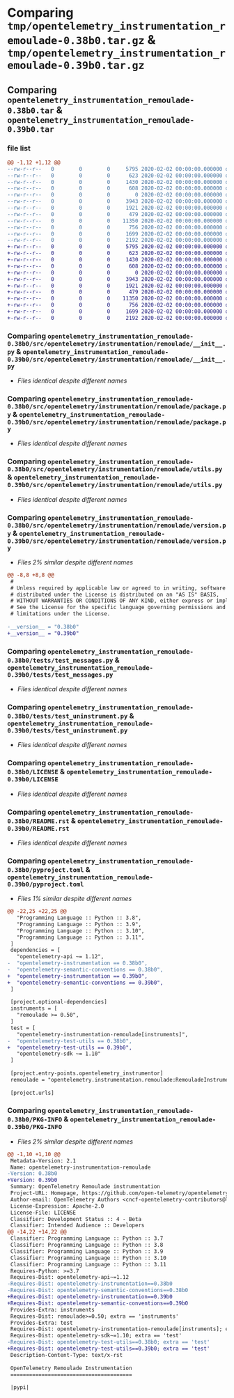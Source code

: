 # Comparing `tmp/opentelemetry_instrumentation_remoulade-0.38b0.tar.gz` & `tmp/opentelemetry_instrumentation_remoulade-0.39b0.tar.gz`

## Comparing `opentelemetry_instrumentation_remoulade-0.38b0.tar` & `opentelemetry_instrumentation_remoulade-0.39b0.tar`

### file list

```diff
@@ -1,12 +1,12 @@
--rw-r--r--   0        0        0     5795 2020-02-02 00:00:00.000000 opentelemetry_instrumentation_remoulade-0.38b0/src/opentelemetry/instrumentation/remoulade/__init__.py
--rw-r--r--   0        0        0      623 2020-02-02 00:00:00.000000 opentelemetry_instrumentation_remoulade-0.38b0/src/opentelemetry/instrumentation/remoulade/package.py
--rw-r--r--   0        0        0     1430 2020-02-02 00:00:00.000000 opentelemetry_instrumentation_remoulade-0.38b0/src/opentelemetry/instrumentation/remoulade/utils.py
--rw-r--r--   0        0        0      608 2020-02-02 00:00:00.000000 opentelemetry_instrumentation_remoulade-0.38b0/src/opentelemetry/instrumentation/remoulade/version.py
--rw-r--r--   0        0        0        0 2020-02-02 00:00:00.000000 opentelemetry_instrumentation_remoulade-0.38b0/tests/__init__.py
--rw-r--r--   0        0        0     3943 2020-02-02 00:00:00.000000 opentelemetry_instrumentation_remoulade-0.38b0/tests/test_messages.py
--rw-r--r--   0        0        0     1921 2020-02-02 00:00:00.000000 opentelemetry_instrumentation_remoulade-0.38b0/tests/test_uninstrument.py
--rw-r--r--   0        0        0      479 2020-02-02 00:00:00.000000 opentelemetry_instrumentation_remoulade-0.38b0/.gitignore
--rw-r--r--   0        0        0    11350 2020-02-02 00:00:00.000000 opentelemetry_instrumentation_remoulade-0.38b0/LICENSE
--rw-r--r--   0        0        0      756 2020-02-02 00:00:00.000000 opentelemetry_instrumentation_remoulade-0.38b0/README.rst
--rw-r--r--   0        0        0     1699 2020-02-02 00:00:00.000000 opentelemetry_instrumentation_remoulade-0.38b0/pyproject.toml
--rw-r--r--   0        0        0     2192 2020-02-02 00:00:00.000000 opentelemetry_instrumentation_remoulade-0.38b0/PKG-INFO
+-rw-r--r--   0        0        0     5795 2020-02-02 00:00:00.000000 opentelemetry_instrumentation_remoulade-0.39b0/src/opentelemetry/instrumentation/remoulade/__init__.py
+-rw-r--r--   0        0        0      623 2020-02-02 00:00:00.000000 opentelemetry_instrumentation_remoulade-0.39b0/src/opentelemetry/instrumentation/remoulade/package.py
+-rw-r--r--   0        0        0     1430 2020-02-02 00:00:00.000000 opentelemetry_instrumentation_remoulade-0.39b0/src/opentelemetry/instrumentation/remoulade/utils.py
+-rw-r--r--   0        0        0      608 2020-02-02 00:00:00.000000 opentelemetry_instrumentation_remoulade-0.39b0/src/opentelemetry/instrumentation/remoulade/version.py
+-rw-r--r--   0        0        0        0 2020-02-02 00:00:00.000000 opentelemetry_instrumentation_remoulade-0.39b0/tests/__init__.py
+-rw-r--r--   0        0        0     3943 2020-02-02 00:00:00.000000 opentelemetry_instrumentation_remoulade-0.39b0/tests/test_messages.py
+-rw-r--r--   0        0        0     1921 2020-02-02 00:00:00.000000 opentelemetry_instrumentation_remoulade-0.39b0/tests/test_uninstrument.py
+-rw-r--r--   0        0        0      479 2020-02-02 00:00:00.000000 opentelemetry_instrumentation_remoulade-0.39b0/.gitignore
+-rw-r--r--   0        0        0    11350 2020-02-02 00:00:00.000000 opentelemetry_instrumentation_remoulade-0.39b0/LICENSE
+-rw-r--r--   0        0        0      756 2020-02-02 00:00:00.000000 opentelemetry_instrumentation_remoulade-0.39b0/README.rst
+-rw-r--r--   0        0        0     1699 2020-02-02 00:00:00.000000 opentelemetry_instrumentation_remoulade-0.39b0/pyproject.toml
+-rw-r--r--   0        0        0     2192 2020-02-02 00:00:00.000000 opentelemetry_instrumentation_remoulade-0.39b0/PKG-INFO
```

### Comparing `opentelemetry_instrumentation_remoulade-0.38b0/src/opentelemetry/instrumentation/remoulade/__init__.py` & `opentelemetry_instrumentation_remoulade-0.39b0/src/opentelemetry/instrumentation/remoulade/__init__.py`

 * *Files identical despite different names*

### Comparing `opentelemetry_instrumentation_remoulade-0.38b0/src/opentelemetry/instrumentation/remoulade/package.py` & `opentelemetry_instrumentation_remoulade-0.39b0/src/opentelemetry/instrumentation/remoulade/package.py`

 * *Files identical despite different names*

### Comparing `opentelemetry_instrumentation_remoulade-0.38b0/src/opentelemetry/instrumentation/remoulade/utils.py` & `opentelemetry_instrumentation_remoulade-0.39b0/src/opentelemetry/instrumentation/remoulade/utils.py`

 * *Files identical despite different names*

### Comparing `opentelemetry_instrumentation_remoulade-0.38b0/src/opentelemetry/instrumentation/remoulade/version.py` & `opentelemetry_instrumentation_remoulade-0.39b0/src/opentelemetry/instrumentation/remoulade/version.py`

 * *Files 2% similar despite different names*

```diff
@@ -8,8 +8,8 @@
 #
 # Unless required by applicable law or agreed to in writing, software
 # distributed under the License is distributed on an "AS IS" BASIS,
 # WITHOUT WARRANTIES OR CONDITIONS OF ANY KIND, either express or implied.
 # See the License for the specific language governing permissions and
 # limitations under the License.
 
-__version__ = "0.38b0"
+__version__ = "0.39b0"
```

### Comparing `opentelemetry_instrumentation_remoulade-0.38b0/tests/test_messages.py` & `opentelemetry_instrumentation_remoulade-0.39b0/tests/test_messages.py`

 * *Files identical despite different names*

### Comparing `opentelemetry_instrumentation_remoulade-0.38b0/tests/test_uninstrument.py` & `opentelemetry_instrumentation_remoulade-0.39b0/tests/test_uninstrument.py`

 * *Files identical despite different names*

### Comparing `opentelemetry_instrumentation_remoulade-0.38b0/LICENSE` & `opentelemetry_instrumentation_remoulade-0.39b0/LICENSE`

 * *Files identical despite different names*

### Comparing `opentelemetry_instrumentation_remoulade-0.38b0/README.rst` & `opentelemetry_instrumentation_remoulade-0.39b0/README.rst`

 * *Files identical despite different names*

### Comparing `opentelemetry_instrumentation_remoulade-0.38b0/pyproject.toml` & `opentelemetry_instrumentation_remoulade-0.39b0/pyproject.toml`

 * *Files 1% similar despite different names*

```diff
@@ -22,25 +22,25 @@
   "Programming Language :: Python :: 3.8",
   "Programming Language :: Python :: 3.9",
   "Programming Language :: Python :: 3.10",
   "Programming Language :: Python :: 3.11",
 ]
 dependencies = [
   "opentelemetry-api ~= 1.12",
-  "opentelemetry-instrumentation == 0.38b0",
-  "opentelemetry-semantic-conventions == 0.38b0",
+  "opentelemetry-instrumentation == 0.39b0",
+  "opentelemetry-semantic-conventions == 0.39b0",
 ]
 
 [project.optional-dependencies]
 instruments = [
   "remoulade >= 0.50",
 ]
 test = [
   "opentelemetry-instrumentation-remoulade[instruments]",
-  "opentelemetry-test-utils == 0.38b0",
+  "opentelemetry-test-utils == 0.39b0",
   "opentelemetry-sdk ~= 1.10"
 ]
 
 [project.entry-points.opentelemetry_instrumentor]
 remoulade = "opentelemetry.instrumentation.remoulade:RemouladeInstrumentor"
 
 [project.urls]
```

### Comparing `opentelemetry_instrumentation_remoulade-0.38b0/PKG-INFO` & `opentelemetry_instrumentation_remoulade-0.39b0/PKG-INFO`

 * *Files 2% similar despite different names*

```diff
@@ -1,10 +1,10 @@
 Metadata-Version: 2.1
 Name: opentelemetry-instrumentation-remoulade
-Version: 0.38b0
+Version: 0.39b0
 Summary: OpenTelemetry Remoulade instrumentation
 Project-URL: Homepage, https://github.com/open-telemetry/opentelemetry-python-contrib/tree/main/instrumentation/opentelemetry-instrumentation-remoulade
 Author-email: OpenTelemetry Authors <cncf-opentelemetry-contributors@lists.cncf.io>
 License-Expression: Apache-2.0
 License-File: LICENSE
 Classifier: Development Status :: 4 - Beta
 Classifier: Intended Audience :: Developers
@@ -14,22 +14,22 @@
 Classifier: Programming Language :: Python :: 3.7
 Classifier: Programming Language :: Python :: 3.8
 Classifier: Programming Language :: Python :: 3.9
 Classifier: Programming Language :: Python :: 3.10
 Classifier: Programming Language :: Python :: 3.11
 Requires-Python: >=3.7
 Requires-Dist: opentelemetry-api~=1.12
-Requires-Dist: opentelemetry-instrumentation==0.38b0
-Requires-Dist: opentelemetry-semantic-conventions==0.38b0
+Requires-Dist: opentelemetry-instrumentation==0.39b0
+Requires-Dist: opentelemetry-semantic-conventions==0.39b0
 Provides-Extra: instruments
 Requires-Dist: remoulade>=0.50; extra == 'instruments'
 Provides-Extra: test
 Requires-Dist: opentelemetry-instrumentation-remoulade[instruments]; extra == 'test'
 Requires-Dist: opentelemetry-sdk~=1.10; extra == 'test'
-Requires-Dist: opentelemetry-test-utils==0.38b0; extra == 'test'
+Requires-Dist: opentelemetry-test-utils==0.39b0; extra == 'test'
 Description-Content-Type: text/x-rst
 
 OpenTelemetry Remoulade Instrumentation
 =======================================
 
 |pypi|
```

